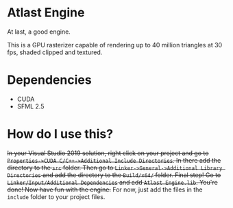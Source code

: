 # Atlast Engine
 At last, a good engine.

This is a GPU rasterizer capable of rendering up to 40 million triangles at 30 fps, shaded clipped and textured.

# Dependencies

- CUDA
- SFML 2.5

# How do I use this?

~~In your Visual Studio 2019 solution, right click on your project and go to `Properties->CUDA C/C++->Additional Include Directories`. In there add the directory to the `src` folder. Then go to `Linker->General->Additional Library Directories` and add the directory to the `Build/x64/` folder. Final step! Go to `Linker/Input/Additional Dependencies` and add `Atlast Engine.lib`. You're done! Now have fun with the engine.~~
For now, just add the files in the `include` folder to your project files.
